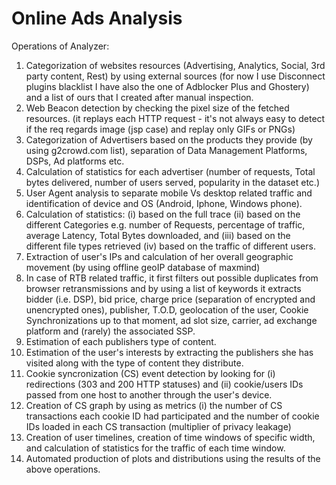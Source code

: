 # Online Ads Analysis

Operations of Analyzer:

1. Categorization of websites resources (Advertising, Analytics, Social, 3rd party content, Rest) by using external sources (for now I use Disconnect plugins blacklist I have 
also the one of Adblocker Plus and Ghostery) and a list of ours that I created after manual inspection.
2. Web Beacon detection by checking the pixel size of the fetched resources. (it replays each HTTP request - 
it's not always easy to detect if the req regards image (jsp case) and replay only GIFs or PNGs)
3. Categorization of Advertisers based on the products they provide (by using g2crowd.com list), separation 
of Data Management Platforms, DSPs, Ad platforms etc.
4. Calculation of statistics for each advertiser (number of requests, Total bytes delivered, number of users 
served, popularity in the dataset etc.) 
5. User Agent analysis to separate mobile Vs desktop related traffic and identification of device and OS (Android, Iphone, Windows phone).
6. Calculation of statistics: (i) based on the full trace (ii) based on the different Categories e.g. number of Requests, percentage of 
traffic, average Latency, Total Bytes downloaded, and (iii) based on the different file types retrieved (iv) based 
on the traffic of different users.
7. Extraction of user's IPs and calculation of her overall geographic movement (by using offline geoIP database of maxmind)
8. In case of RTB related traffic, it first filters out possible duplicates from browser retransmissions and by 
using a list of keywords it extracts bidder (i.e. DSP), bid price, charge price (separation of encrypted and unencrypted ones), 
publisher, T.O.D, geolocation of the user, Cookie Synchronizations up to that moment, ad slot size, carrier, ad exchange platform and (rarely) the associated SSP.
9. Estimation of each publishers type of content.
10. Estimation of the user's interests by extracting the publishers she has visited along with the type of 
content they distribute.
11. Cookie syncronization (CS) event detection by looking for (i) redirections (303 and 200 HTTP statuses) and (ii) cookie/users 
IDs passed from one host to another through the user's device.
12. Creation of CS graph by using as metrics (i) the number of CS transactions each cookie ID had participated and the number 
of cookie IDs loaded in each CS transaction (multiplier of privacy leakage) 
13. Creation of user timelines, creation of time windows of specific width, and calculation of statistics for the traffic of 
each time window.
14. Automated production of plots and distributions using the results of the above operations.
